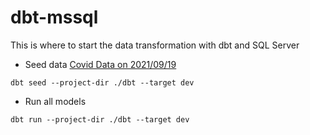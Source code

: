 # dbt-mssql
This is where to start the data transformation with dbt and SQL Server

- Seed data
[Covid Data on 2021/09/19](/dbt/data/covid/CovidDataLatest.csv)
```
dbt seed --project-dir ./dbt --target dev
```

- Run all models
```
dbt run --project-dir ./dbt --target dev
```